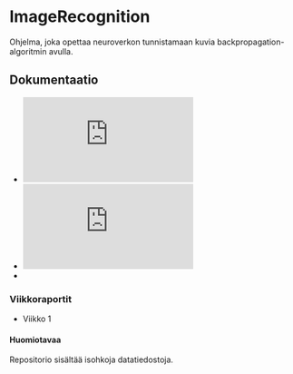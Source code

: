 # ImageRecognition

Ohjelma, joka opettaa neuroverkon tunnistamaan kuvia backpropagation-algoritmin avulla.

## Dokumentaatio

 - ![Aihemäärittely](https://github.com/SimoKorkolainen/ImageRecognition/blob/master/dokumentaatio/Aihemaarittely.md)
 - ![Tuntikirjanpito](https://github.com/SimoKorkolainen/ImageRecognition/blob/master/dokumentaatio/tuntikirjanpito.md)
 - 
 
### Viikkoraportit

- Viikko 1
 
 
#### Huomiotavaa

Repositorio sisältää isohkoja datatiedostoja.
